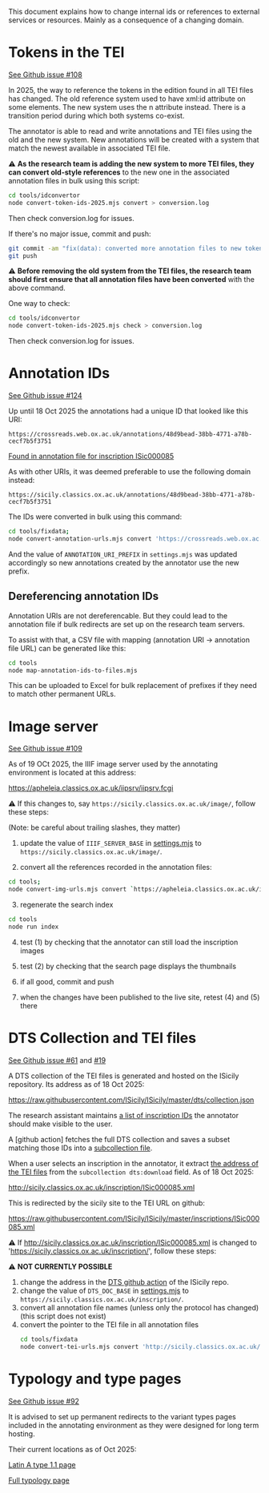 This document explains how to change internal ids or references 
to external services or resources. 
Mainly as a consequence of a changing domain.

# Tokens in the TEI

[See Github issue #108](https://github.com/kingsdigitallab/crossreads/issues/gh-108)

In 2025, the way to reference the tokens in the edition 
found in all TEI files has changed.
The old reference system used to have xml:id attribute on some elements. 
The new system uses the n attribute instead.
There is a transition period during which both systems co-exist.

The annotator is able to read and write annotations and TEI files 
using the old and the new system. 
New annotations will be created with a system that match 
the newest available in associated TEI file.

⚠ **As the research team is adding the new system to more TEI files, 
they can convert old-style references** to the new one 
in the associated annotation files in bulk using this script:

```bash
cd tools/idconvertor
node convert-token-ids-2025.mjs convert > conversion.log
```

Then check conversion.log for issues.

If there's no major issue, commit and push:

```bash
git commit -am "fix(data): converted more annotation files to new token system; gh-108"
git push
```

⚠ **Before removing the old system from the TEI files, the research team 
should first ensure that all annotation files have been converted** 
with the above command.

One way to check:

```bash
cd tools/idconvertor
node convert-token-ids-2025.mjs check > conversion.log
```

Then check conversion.log for issues.

# Annotation IDs

[See Github issue #124](https://github.com/kingsdigitallab/crossreads/issues/124)

Up until 18 Oct 2025 the annotations had a unique ID that looked like this URI:

`https://crossreads.web.ox.ac.uk/annotations/48d9bead-38bb-4771-a78b-cecf7b5f3751`

[Found in annotation file for inscription ISic000085](https://github.com/kingsdigitallab/crossreads/blob/551ec5092b75ff4a60f6da426aa8bea270a18e58/annotations/sicily-classics-ox-ac-uk-inscription-isic000085-isic000085_tiled-tif.json#L273)

As with other URIs, it was deemed preferable to use the following domain
instead:

`https://sicily.classics.ox.ac.uk/annotations/48d9bead-38bb-4771-a78b-cecf7b5f3751`

The IDs were converted in bulk using this command:

```bash
cd tools/fixdata; 
node convert-annotation-urls.mjs convert 'https://crossreads.web.ox.ac.uk/annotations/' 'https://sicily.classics.ox.ac.uk/annotations/'
```

And the value of `ANNOTATION_URI_PREFIX` in `settings.mjs` was updated 
accordingly so new annotations created by the annotator use the new prefix. 

## Dereferencing annotation IDs

Annotation URIs are not dereferencable. 
But they could lead to the annotation file if bulk redirects are set up
on the research team servers.

To assist with that, a CSV file with mapping 
(annotation URI -> annotation file URL) can be generated like this:

```bash
cd tools
node map-annotation-ids-to-files.mjs
```

This can be uploaded to Excel for bulk replacement of prefixes 
if they need to match other permanent URLs.

# Image server

[See Github issue #109](https://github.com/kingsdigitallab/crossreads/issues/gh-109)

As of 19 OCt 2025, the IIIF image server used by the annotating environment
is located at this address:

https://apheleia.classics.ox.ac.uk/iipsrv/iipsrv.fcgi

⚠ If this changes to, say `https://sicily.classics.ox.ac.uk/image/`, 
follow these steps:

(Note: be careful about trailing slashes, they matter)

1. update the value of `IIIF_SERVER_BASE` in 
[settings.mjs](https://github.com/kingsdigitallab/crossreads/blob/551ec5092b75ff4a60f6da426aa8bea270a18e58/app/settings.mjs#L127) 
to `https://sicily.classics.ox.ac.uk/image/`.

2. convert all the references recorded in the annotation files:

```bash
cd tools;
node convert-img-urls.mjs convert `https://apheleia.classics.ox.ac.uk/iipsrv/iipsrv.fcgi?IIIF=` `https://sicily.classics.ox.ac.uk/image/`
```

3. regenerate the search index

```bash
cd tools
node run index
```

4. test (1) by checking that the annotator can still load the inscription images

5. test (2) by checking that the search page displays the thumbnails

6. if all good, commit and push

7. when the changes have been published to the live site, 
retest (4) and (5) there

# DTS Collection and TEI files

[See Github issue #61](https://github.com/kingsdigitallab/crossreads/issues/gh-61)
and [#19](https://github.com/kingsdigitallab/crossreads/issues/gh-19)

A DTS collection of the TEI files is generated and hosted on the ISicily 
repository. Its address as of 18 Oct 2025:

https://raw.githubusercontent.com/ISicily/ISicily/master/dts/collection.json

The research assistant maintains [a list of inscription IDs](https://github.com/kingsdigitallab/crossreads/blob/551ec5092b75ff4a60f6da426aa8bea270a18e58/app/data/2023-08/inscriptions.json#L2) 
the annotator should make visible to the user.

A [github action] fetches the full DTS collection and saves a subset matching
those IDs into a [subcollection file](https://github.com/kingsdigitallab/crossreads/blob/551ec5092b75ff4a60f6da426aa8bea270a18e58/app/data/2023-08/collection.json#L41).

When a user selects an inscription in the annotator, 
it extract [the address of the TEI files](https://github.com/kingsdigitallab/crossreads/blob/551ec5092b75ff4a60f6da426aa8bea270a18e58/annotations/sicily-classics-ox-ac-uk-inscription-isic000085-isic000085_tiled-tif.json#L273) from the `subcollection dts:download` field. As of 18 Oct 2025:

http://sicily.classics.ox.ac.uk/inscription/ISic000085.xml

This is redirected by the sicily site to the TEI URL on github:

https://raw.githubusercontent.com/ISicily/ISicily/master/inscriptions/ISic000085.xml

⚠ If http://sicily.classics.ox.ac.uk/inscription/ISic000085.xml is changed to
'https://sicily.classics.ox.ac.uk/inscription/', follow these steps:

⚠ **NOT CURRENTLY POSSIBLE**

1. change the address in the [DTS github action](https://github.com/ISicily/ISicily/blob/1affe1cc8ea91e2c2eb99d7bf9c91c8293ffeb18/.github/workflows/updateCollection.yaml#L18) 
of the ISicily repo.
2. change the value of `DTS_DOC_BASE` in 
[settings.mjs](https://github.com/kingsdigitallab/crossreads/blob/551ec5092b75ff4a60f6da426aa8bea270a18e58/app/settings.mjs#L131) 
to `https://sicily.classics.ox.ac.uk/inscription/`.
3. convert all annotation file names (unless only the protocol has changed)
(this script does not exist)
4. convert the pointer to the TEI file in all annotation files 
    ```bash
    cd tools/fixdata
    node convert-tei-urls.mjs convert 'http://sicily.classics.ox.ac.uk/inscription/' 'https://sicily.classics.ox.ac.uk/inscription/'
    ```

# Typology and type pages

[See Github issue #92](https://github.com/kingsdigitallab/crossreads/issues/92)

It is advised to set up permanent redirects to the variant types pages
included in the annotating environment as they were designed for long term
hosting.

Their current locations as of Oct 2025:

[Latin A type 1.1 page](https://kingsdigitallab.github.io/crossreads/data/allographs/types/latin-A-type1.1.html)

[Full typology page](https://kingsdigitallab.github.io/crossreads/data/allographs/types/all.html#latin-A-type1.1)

